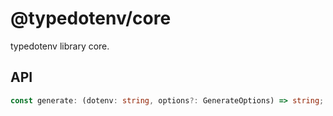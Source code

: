 # @typedotenv/core

typedotenv library core.

## API

```ts
const generate: (dotenv: string, options?: GenerateOptions) => string;
```
